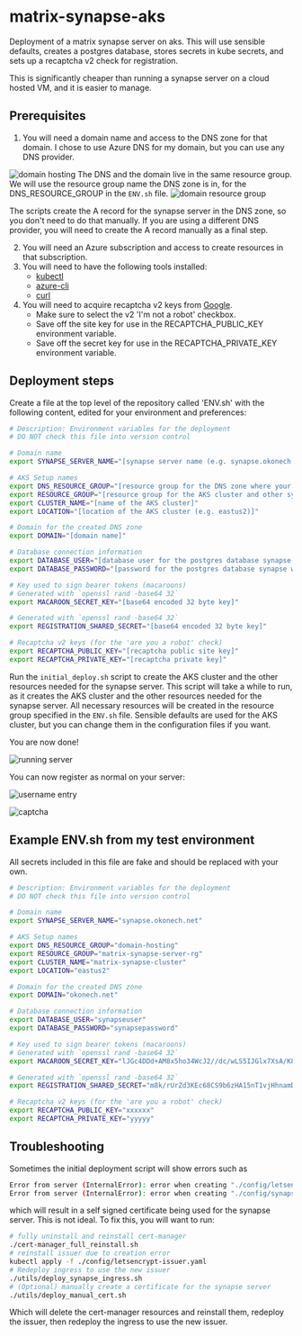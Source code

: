 # matrix-synapse-aks

Deployment of a matrix synapse server on aks. This will use sensible defaults, creates a postgres database, stores secrets in kube secrets, and sets up a recaptcha v2 check for registration.

This is significantly cheaper than running a synapse server on a cloud hosted VM, and it is easier to manage.

## Prerequisites

1. You will need a domain name and access to the DNS zone for that domain.
I chose to use Azure DNS for my domain, but you can use any DNS provider.

![domain hosting](https://github.com/okonech/matrix-synapse-aks/assets/36140593/925fd9cd-a7f6-4cf7-b2b1-9fe775ef8ba7)
The DNS and the domain live in the same resource group. We will use the resource group name the DNS zone is in, for the DNS_RESOURCE_GROUP in the `ENV.sh` file.
![domain resource group](https://github.com/okonech/matrix-synapse-aks/assets/36140593/051852dd-2fe1-4917-91a4-e3f64b00fa4a)

The scripts create the A record for the synapse server in the DNS zone, so you don't need to do that manually. If you are using a different DNS provider, you will need to create the A record manually as a final step.

2. You will need an Azure subscription and access to create resources in that subscription.
3. You will need to have the following tools installed:
   - [kubectl](https://kubernetes.io/docs/tasks/tools/install-kubectl/)
   - [azure-cli](https://docs.microsoft.com/en-us/cli/azure/install-azure-cli)
   - [curl](https://curl.se/download.html)
4. You will need to acquire recaptcha v2 keys from [Google](https://www.google.com/recaptcha/admin).
   - Make sure to select the v2 'I'm not a robot' checkbox.
   - Save off the site key for use in the RECAPTCHA_PUBLIC_KEY environment variable.
   - Save off the secret key for use in the RECAPTCHA_PRIVATE_KEY environment variable.

## Deployment steps

Create a file at the top level of the repository called 'ENV.sh' with the following content, edited for your environment and preferences:

```bash
# Description: Environment variables for the deployment
# DO NOT check this file into version control

# Domain name
export SYNAPSE_SERVER_NAME="[synapse server name (e.g. synapse.okonech.net)]"

# AKS Setup names
export DNS_RESOURCE_GROUP="[resource group for the DNS zone where your domain is hosted]"
export RESOURCE_GROUP="[resource group for the AKS cluster and other synapse resources]"
export CLUSTER_NAME="[name of the AKS cluster]"
export LOCATION="[location of the AKS cluster (e.g. eastus2)]"

# Domain for the created DNS zone
export DOMAIN="[domain name]"

# Database connection information
export DATABASE_USER="[database user for the postgres database synapse will use]"
export DATABASE_PASSWORD="[password for the postgres database synapse will use]"

# Key used to sign bearer tokens (macaroons)
# Generated with `openssl rand -base64 32`
export MACAROON_SECRET_KEY="[base64 encoded 32 byte key]"

# Generated with `openssl rand -base64 32`
export REGISTRATION_SHARED_SECRET="[base64 encoded 32 byte key]"

# Recaptcha v2 keys (for the 'are you a robot' check)
export RECAPTCHA_PUBLIC_KEY="[recaptcha public site key]"
export RECAPTCHA_PRIVATE_KEY="[recaptcha private key]"
```

Run the `initial_deploy.sh` script to create the AKS cluster and the other resources needed for the synapse server.
This script will take a while to run, as it creates the AKS cluster and the other resources needed for the synapse server.
All necessary resources will be created in the resource group specified in the `ENV.sh` file.
Sensible defaults are used for the AKS cluster, but you can change them in the configuration files if you want.

You are now done!

![running server](https://github.com/okonech/matrix-synapse-aks/assets/36140593/a34001cd-ce7d-44b9-841b-d3da54ca45ea)

You can now register as normal on your server:

![username entry](https://github.com/okonech/matrix-synapse-aks/assets/36140593/9f31cae5-2cb3-4aed-a040-4937b8b7d8b0)

![captcha](https://github.com/okonech/matrix-synapse-aks/assets/36140593/43552835-6e69-4966-851f-fa740b1c695f)




## Example ENV.sh from my test environment

All secrets included in this file are fake and should be replaced with your own.

```bash
# Description: Environment variables for the deployment
# DO NOT check this file into version control

# Domain name
export SYNAPSE_SERVER_NAME="synapse.okonech.net"

# AKS Setup names
export DNS_RESOURCE_GROUP="domain-hosting"
export RESOURCE_GROUP="matrix-synapse-server-rg"
export CLUSTER_NAME="matrix-synapse-cluster"
export LOCATION="eastus2"

# Domain for the created DNS zone
export DOMAIN="okonech.net"

# Database connection information
export DATABASE_USER="synapseuser"
export DATABASE_PASSWORD="synapsepassword"

# Key used to sign bearer tokens (macaroons)
# Generated with `openssl rand -base64 32`
export MACAROON_SECRET_KEY="lJGc4DDd+AM8x5ho34WcJ2//dc/wLS5IJGlx7XsA/K8="

# Generated with `openssl rand -base64 32`
export REGISTRATION_SHARED_SECRET="m8k/rUrZd3KEc68CS9b6zHA15nT1vjHhnamDY/refLo="

# Recaptcha v2 keys (for the 'are you a robot' check)
export RECAPTCHA_PUBLIC_KEY="xxxxxx"
export RECAPTCHA_PRIVATE_KEY="yyyyy"
```

## Troubleshooting

Sometimes the initial deployment script will show errors such as

```bash
Error from server (InternalError): error when creating "./config/letsencrypt-issuer.yaml": Internal error occurred: failed calling webhook "webhook.cert-manager.io": failed to call webhook: Post "https://cert-manager-webhook.cert-manager.svc:443/validate?timeout=30s": no endpoints available for service "cert-manager-webhook"
Error from server (InternalError): error when creating "./config/synapse-ingress.yaml": Internal error occurred: failed calling webhook "validate.nginx.ingress.kubernetes.io": failed to call webhook: Post "https://ingress-nginx-controller-admission.ingress-nginx.svc:443/networking/v1/ingresses?timeout=10s": no endpoints available for service "ingress-nginx-controller-admission"
```

which will result in a self signed certificate being used for the synapse server. This is not ideal. To fix this, you will want to run:

```bash
# fully uninstall and reinstall cert-manager
./cert-manager_full_reinstall.sh
# reinstall issuer due to creation error
kubectl apply -f ./config/letsencrypt-issuer.yaml
# Redeploy ingress to use the new issuer
./utils/deploy_synapse_ingress.sh
# (Optional) manually create a certificate for the synapse server
./utils/deploy_manual_cert.sh
```

Which will delete the cert-manager resources and reinstall them, redeploy the issuer, then redeploy the ingress to use the new issuer.
